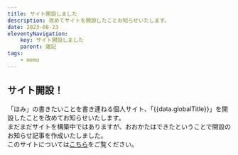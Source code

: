 ```yaml
---
title: サイト開設しました
description: 改めてサイトを開設したことお知らせいたします。
date: 2023-08-23
eleventyNavigation:
    key: サイト開設しました
    parent: 雑記
tags:
    - memo
---
```


## サイト開設！

「ほみ」の書きたいことを書き連ねる個人サイト、「{{data.globalTitle}}」を開設したことを改めてお知らせいたします。  
まだまだサイトを構築中ではありますが、おおかたはできたということで開設のお知らせ記事を作成いたしました。  
このサイトについては[こちら](/about/ "このサイトについて")をご覧ください。
